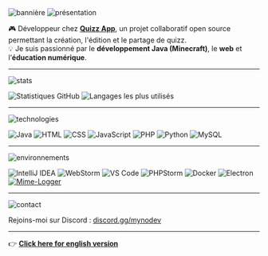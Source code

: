 <!-- Bannière -->
<img src="https://capsule-render.vercel.app/api?type=waving&color=0d1117&height=200&section=header&text=Salut,%20moi%20c%27est%20mynosci!&fontColor=ffffff&fontSize=40&fontAlign=50&fontAlignY=35&desc=D%C3%A9veloppeur%20chez%20QuizzApp%20%F0%9F%8E%AE&descAlign=50&descAlignY=60" alt="bannière" />

<!-- Présentation -->
<img src="https://capsule-render.vercel.app/api?type=soft&color=ff0080&height=100&section=header&text=%F0%9F%91%8B%20Pr%C3%A9sentation&fontColor=ffffff&fontSize=30&fontAlign=50&fontAlignY=40" alt="présentation" />

🎮 Développeur chez [**Quizz App**](https://github.com/quizzappv3/), un projet collaboratif open source permettant la création, l'édition et le partage de quizz.  
💡 Je suis passionné par le **développement Java (Minecraft)**, le **web** et l’**éducation numérique**.

---

<!-- Stats GitHub -->
<img src="https://capsule-render.vercel.app/api?type=soft&color=0099ff&height=100&section=header&text=🔥%20Statistiques%20GitHub&fontColor=ffffff&fontSize=30&fontAlign=50&fontAlignY=40&ref=myno" alt="stats" />

![Statistiques GitHub](https://github-readme-stats.vercel.app/api?username=mynosciDev&show_icons=true&theme=tokyonight)
![Langages les plus utilisés](https://github-readme-stats.vercel.app/api/top-langs/?username=mynosciDev&layout=compact&theme=tokyonight)

---

<!-- Technologies -->
<img src="https://capsule-render.vercel.app/api?type=soft&color=00cc66&height=100&section=header&text=🚀%20Technologies%20que%20j’aime&fontColor=ffffff&fontSize=30&fontAlign=50&fontAlignY=40&ref=myno" alt="technologies" />

![Java](https://img.shields.io/badge/Java-ED8B00?style=for-the-badge&logo=java&logoColor=white)
![HTML](https://img.shields.io/badge/HTML5-E34F26?style=for-the-badge&logo=html5&logoColor=white)
![CSS](https://img.shields.io/badge/CSS3-1572B6?style=for-the-badge&logo=css3&logoColor=white)
![JavaScript](https://img.shields.io/badge/JavaScript-F7DF1E?style=for-the-badge&logo=javascript&logoColor=black)
![PHP](https://img.shields.io/badge/PHP-777BB4?style=for-the-badge&logo=php&logoColor=white)
![Python](https://img.shields.io/badge/Python-3776AB?style=for-the-badge&logo=python&logoColor=white)
![MySQL](https://img.shields.io/badge/MySQL-005C84?style=for-the-badge&logo=mysql&logoColor=white)

---

<!-- Outils / Environnemeants -->
<img src="https://capsule-render.vercel.app/api?type=soft&color=9933ff&height=100&section=header&text=🛠️%20Environnements%20utilisés&fontColor=ffffff&fontSize=30&fontAlign=50&fontAlignY=40&ref=myno" alt="environnements" />

![IntelliJ IDEA](https://img.shields.io/badge/IntelliJIDEA-000000.svg?style=for-the-badge&logo=intellij-idea&logoColor=white)
![WebStorm](https://img.shields.io/badge/WebStorm-000000?style=for-the-badge&logo=WebStorm&logoColor=white)
![VS Code](https://img.shields.io/badge/VSCode-007ACC?style=for-the-badge&logo=visual-studio-code&logoColor=white)
![PHPStorm](https://img.shields.io/badge/PHPStorm-000000.svg?style=for-the-badge&logo=phpstorm&logoColor=white)
![Docker](https://img.shields.io/badge/Docker-2496ED?style=for-the-badge&logo=docker&logoColor=white)
![Electron](https://img.shields.io/badge/Electron-2C2E3B?style=for-the-badge&logo=electron&logoColor=white)
[![Mime-Logger](https://img.shields.io/badge/Mime--Logger-000000?style=for-the-badge&logo=github&logoColor=white)](https://github.com/Mimexe/mime-logger)

---
<!-- Contact -->
<img src="https://capsule-render.vercel.app/api?type=soft&color=ff3366&height=100&section=header&text=📬%20Me%20contacter&fontColor=ffffff&fontSize=30&fontAlign=50&fontAlignY=40&ref=myno" alt="contact" />

Rejoins-moi sur Discord : [discord.gg/mynodev](https://discord.gg/mynodev)

---

👉 [**Click here for english version**](https://github.com/mynosciDev/mynosciDev/blob/main/README_EN.md)
